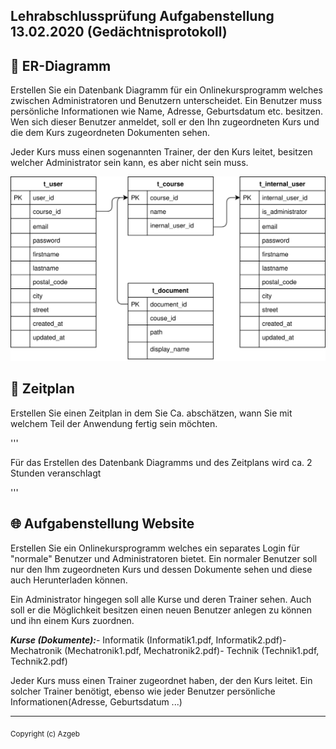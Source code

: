 
## Lehrabschlussprüfung Aufgabenstellung 13.02.2020 (Gedächtnisprotokoll)  
  
## :wrench: ER-Diagramm  
  
Erstellen Sie ein Datenbank Diagramm für ein Onlinekursprogramm welches zwischen Administratoren und Benutzern unterscheidet. Ein Benutzer muss persönliche Informationen wie Name, Adresse, Geburtsdatum etc. besitzen. Wen sich dieser Benutzer anmeldet, soll er den Ihn zugeordneten Kurs und die dem Kurs zugeordneten Dokumenten sehen.  
  
Jeder Kurs muss einen sogenannten Trainer, der den Kurs leitet, besitzen welcher Administrator sein kann, es aber nicht sein muss. 

<img src="https://github.com/Azgeb/Komplette-LAP/blob/master/DatenbankDiagramm.svg?sanitize=true">
  
## :date: Zeitplan  
  
Erstellen Sie einen Zeitplan in dem Sie Ca. abschätzen, wann Sie mit welchem Teil der Anwendung fertig sein möchten.  
  
'''  
  
Für das Erstellen des Datenbank Diagramms und des Zeitplans wird ca. 2 Stunden veranschlagt  
  
'''  
  
## :globe_with_meridians: Aufgabenstellung Website  
  
Erstellen Sie ein Onlinekursprogramm welches ein separates Login für "normale" Benutzer und Administratoren bietet. Ein normaler Benutzer soll nur den Ihm zugeordneten Kurs und dessen Dokumente sehen und diese auch Herunterladen können.  
  
Ein Administrator hingegen soll alle Kurse und deren Trainer sehen. Auch soll er die Möglichkeit besitzen einen neuen Benutzer anlegen zu können und ihn einem Kurs zuordnen.  
  
***Kurse (Dokumente):***- Informatik (Informatik1.pdf, Informatik2.pdf)- Mechatronik (Mechatronik1.pdf, Mechatronik2.pdf)- Technik (Technik1.pdf, Technik2.pdf)  
  
Jeder Kurs muss einen Trainer zugeordnet haben, der den Kurs leitet. Ein solcher Trainer benötigt, ebenso wie jeder Benutzer persönliche Informationen(Adresse, Geburtsdatum ...)  

---
<sub>Copyright (c)  Azgeb</sub>

